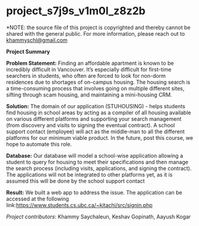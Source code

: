 # project_s7j9s_v1m0l_z8z2b
*NOTE: the source file of this project is copyrighted and thereby cannot be shared with the general public. For more information, please reach out to khammyschl@gmail.com

**Project Summary**

**Problem Statement:** Finding an affordable apartment is known to be incredibly difficult in Vancouver. It’s especially difficult for first-time searchers in students, who often are forced to look for non-dorm residences due to shortages of on-campus housing. The housing search is a time-consuming process that involves going on multiple different sites, sifting through scam housing, and maintaining a mini-housing CRM.

**Solution:** The domain of our application (STUHOUSING) - helps students find housing in school areas by acting as a compiler of all housing available on various different platforms and supporting your search management (from discovery and visits to signing the eventual contract). A school support contact (employee) will act as the middle-man to all the different platforms for our minimum viable product. In the future, post this course, we hope to automate this role.

**Database:** Our database will model a school-wise application allowing a student to query for housing to meet their specifications and then manage the search process (including visits, applications, and signing the contract). The applications will not be integrated to other platforms yet, as it is assumed this will be done by the school support contact

**Result:** We built a web app to address the issue. The application can be accessed at the following link:https://www.students.cs.ubc.ca/~kitachi/src/signin.php

*Project contributors*: Khammy Saychaleun, Keshav Gopinath, Aayush Kogar
